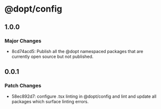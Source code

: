 # @dopt/config

## 1.0.0

### Major Changes

- 8cd74acd5: Publish all the @dopt namespaced packages that are currently open source but not published.

## 0.0.1

### Patch Changes

- 58ec892d7: configure .tsx linting in @dopt/config and lint and update all packages which surface linting errors.
